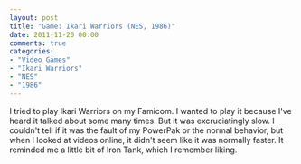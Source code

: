 ```yaml
---
layout: post
title: "Game: Ikari Warriors (NES, 1986)"
date: 2011-11-20 00:00
comments: true
categories:
- "Video Games"
- "Ikari Warriors"
- "NES"
- "1986"
---
```


I tried to play Ikari Warriors on my Famicom. I wanted to play it
because I've heard it talked about some many times. But it was
excruciatingly slow. I couldn't tell if it was the fault of my
PowerPak or the normal behavior, but when I looked at videos
online, it didn't seem like it was normally faster. It reminded me
a little bit of Iron Tank, which I remember liking.
